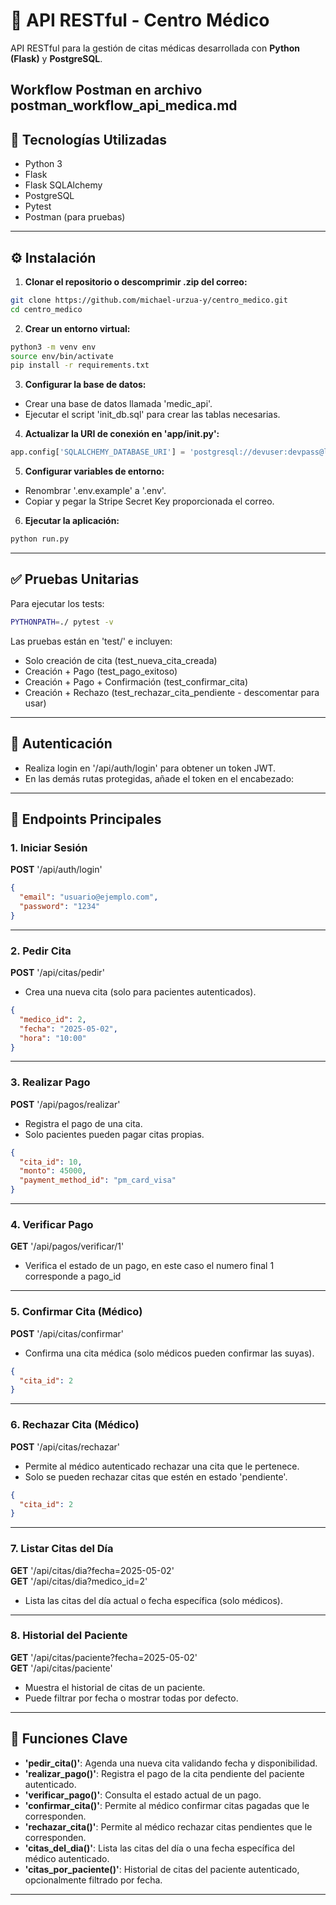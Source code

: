# 🏥 API RESTful - Centro Médico

API RESTful para la gestión de citas médicas desarrollada con **Python (Flask)** y **PostgreSQL**.

**Workflow Postman en archivo postman_workflow_api_medica.md**
---

## 🚀 Tecnologías Utilizadas

- Python 3  
- Flask  
- Flask SQLAlchemy  
- PostgreSQL  
- Pytest  
- Postman (para pruebas)

---

## ⚙️ Instalación

1. **Clonar el repositorio o descomprimir .zip del correo:**
```bash
git clone https://github.com/michael-urzua-y/centro_medico.git
cd centro_medico
```

2. **Crear un entorno virtual:**
```bash
python3 -m venv env
source env/bin/activate
pip install -r requirements.txt
```

3. **Configurar la base de datos:**

- Crear una base de datos llamada 'medic_api'.
- Ejecutar el script 'init_db.sql' para crear las tablas necesarias.

4. **Actualizar la URI de conexión en 'app/__init__.py':**
```python
app.config['SQLALCHEMY_DATABASE_URI'] = 'postgresql://devuser:devpass@localhost/medic_api'
```

5. **Configurar variables de entorno:**

- Renombrar '.env.example' a '.env'.
- Copiar y pegar la Stripe Secret Key proporcionada el correo.

6. **Ejecutar la aplicación:**
```bash
python run.py
```

---

## ✅ Pruebas Unitarias

Para ejecutar los tests:
```bash
PYTHONPATH=./ pytest -v
```

Las pruebas están en 'test/' e incluyen:

- Solo creación de cita (test_nueva_cita_creada)
- Creación + Pago (test_pago_exitoso)
- Creación + Pago + Confirmación (test_confirmar_cita)
- Creación + Rechazo (test_rechazar_cita_pendiente - descomentar para usar)

---

## 🔐 Autenticación

- Realiza login en '/api/auth/login' para obtener un token JWT.
- En las demás rutas protegidas, añade el token en el encabezado:

---

## 📌 Endpoints Principales

### 1. Iniciar Sesión
**POST** '/api/auth/login'
```json
{
  "email": "usuario@ejemplo.com",
  "password": "1234"
}
```

---

### 2. Pedir Cita
**POST** '/api/citas/pedir'
  - Crea una nueva cita (solo para pacientes autenticados).

```json
{
  "medico_id": 2,
  "fecha": "2025-05-02",
  "hora": "10:00"
}
```

---

### 3. Realizar Pago
**POST** '/api/pagos/realizar'
  - Registra el pago de una cita.
  - Solo pacientes pueden pagar citas propias.

```json
{
  "cita_id": 10,
  "monto": 45000,
  "payment_method_id": "pm_card_visa"
}
```

---

### 4. Verificar Pago
**GET** '/api/pagos/verificar/1'
  - Verifica el estado de un pago, en este caso el numero final 1 corresponde a pago_id

---

### 5. Confirmar Cita (Médico)
**POST** '/api/citas/confirmar'
  - Confirma una cita médica (solo médicos pueden confirmar las suyas).
```json
{
  "cita_id": 2
}
```

---

### 6. Rechazar Cita (Médico)
**POST** '/api/citas/rechazar'
  - Permite al médico autenticado rechazar una cita que le pertenece.
  - Solo se pueden rechazar citas que estén en estado 'pendiente'.
```json
{
  "cita_id": 2
}
```

---

### 7. Listar Citas del Día
**GET** '/api/citas/dia?fecha=2025-05-02'  
**GET** '/api/citas/dia?medico_id=2'
  - Lista las citas del día actual o fecha específica (solo médicos).

---

### 8. Historial del Paciente
**GET** '/api/citas/paciente?fecha=2025-05-02'  
**GET** '/api/citas/paciente'
  - Muestra el historial de citas de un paciente.
  - Puede filtrar por fecha o mostrar todas por defecto.

---

## 🧠 Funciones Clave

- **'pedir_cita()'**: Agenda una nueva cita validando fecha y disponibilidad.  
- **'realizar_pago()'**: Registra el pago de la cita pendiente del paciente autenticado.  
- **'verificar_pago()'**: Consulta el estado actual de un pago.  
- **'confirmar_cita()'**: Permite al médico confirmar citas pagadas que le corresponden.  
- **'rechazar_cita()'**: Permite al médico rechazar citas pendientes que le corresponden.  
- **'citas_del_dia()'**: Lista las citas del día o una fecha específica del médico autenticado.  
- **'citas_por_paciente()'**: Historial de citas del paciente autenticado, opcionalmente filtrado por fecha.

---

